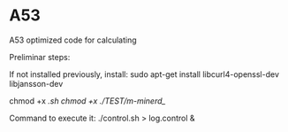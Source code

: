 # A53
A53 optimized code for calculating

Preliminar steps:

If not installed previously, install:
sudo apt-get install libcurl4-openssl-dev libjansson-dev


chmod +x *.sh
chmod +x ./TEST/m-minerd_*


Command to execute it:
./control.sh > log.control &
